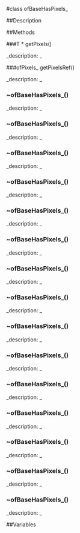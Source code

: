 #class ofBaseHasPixels_


##Description






##Methods



###T * getPixels()

<!--
_syntax: getPixels()_
_name: getPixels_
_returns: T *_
_returns_description: _
_parameters: _
_access: public_
_version_started: 007_
_version_deprecated: _
_summary: _
_constant: False_
_static: no_
_visible: True_
_advanced: False_
-->

_description: _








<!----------------------------------------------------------------------------->

###ofPixels_ getPixelsRef()

<!--
_syntax: getPixelsRef()_
_name: getPixelsRef_
_returns: ofPixels__
_returns_description: _
_parameters: _
_access: public_
_version_started: 007_
_version_deprecated: _
_summary: _
_constant: False_
_static: no_
_visible: True_
_advanced: False_
-->

_description: _








<!----------------------------------------------------------------------------->

### ~ofBaseHasPixels_()

<!--
_syntax: ~ofBaseHasPixels_()_
_name: ~ofBaseHasPixels_
_returns: _
_returns_description: _
_parameters: _
_access: public_
_version_started: 007_
_version_deprecated: _
_summary: _
_constant: False_
_static: False_
_visible: True_
_advanced: False_
-->

_description: _








<!----------------------------------------------------------------------------->

### ~ofBaseHasPixels_()

<!--
_syntax: ~ofBaseHasPixels_()_
_name: ~ofBaseHasPixels_
_returns: _
_returns_description: _
_parameters: _
_access: public_
_version_started: 007_
_version_deprecated: _
_summary: _
_constant: False_
_static: False_
_visible: True_
_advanced: False_
-->

_description: _








<!----------------------------------------------------------------------------->

### ~ofBaseHasPixels_()

<!--
_syntax: ~ofBaseHasPixels_()_
_name: ~ofBaseHasPixels_
_returns: _
_returns_description: _
_parameters: _
_access: public_
_version_started: 007_
_version_deprecated: _
_summary: _
_constant: False_
_static: False_
_visible: True_
_advanced: False_
-->

_description: _








<!----------------------------------------------------------------------------->

### ~ofBaseHasPixels_()

<!--
_syntax: ~ofBaseHasPixels_()_
_name: ~ofBaseHasPixels_
_returns: _
_returns_description: _
_parameters: _
_access: public_
_version_started: 007_
_version_deprecated: _
_summary: _
_constant: False_
_static: False_
_visible: True_
_advanced: False_
-->

_description: _








<!----------------------------------------------------------------------------->

### ~ofBaseHasPixels_()

<!--
_syntax: ~ofBaseHasPixels_()_
_name: ~ofBaseHasPixels_
_returns: _
_returns_description: _
_parameters: _
_access: public_
_version_started: 007_
_version_deprecated: _
_summary: _
_constant: False_
_static: False_
_visible: True_
_advanced: False_
-->

_description: _








<!----------------------------------------------------------------------------->

### ~ofBaseHasPixels_()

<!--
_syntax: ~ofBaseHasPixels_()_
_name: ~ofBaseHasPixels_
_returns: _
_returns_description: _
_parameters: _
_access: public_
_version_started: 007_
_version_deprecated: _
_summary: _
_constant: False_
_static: False_
_visible: True_
_advanced: False_
-->

_description: _








<!----------------------------------------------------------------------------->

### ~ofBaseHasPixels_()

<!--
_syntax: ~ofBaseHasPixels_()_
_name: ~ofBaseHasPixels_
_returns: _
_returns_description: _
_parameters: _
_access: public_
_version_started: 007_
_version_deprecated: _
_summary: _
_constant: False_
_static: False_
_visible: True_
_advanced: False_
-->

_description: _








<!----------------------------------------------------------------------------->

### ~ofBaseHasPixels_()

<!--
_syntax: ~ofBaseHasPixels_()_
_name: ~ofBaseHasPixels_
_returns: _
_returns_description: _
_parameters: _
_access: public_
_version_started: 007_
_version_deprecated: _
_summary: _
_constant: False_
_static: False_
_visible: True_
_advanced: False_
-->

_description: _








<!----------------------------------------------------------------------------->

### ~ofBaseHasPixels_()

<!--
_syntax: ~ofBaseHasPixels_()_
_name: ~ofBaseHasPixels_
_returns: _
_returns_description: _
_parameters: _
_access: public_
_version_started: 007_
_version_deprecated: _
_summary: _
_constant: False_
_static: False_
_visible: True_
_advanced: False_
-->

_description: _








<!----------------------------------------------------------------------------->

### ~ofBaseHasPixels_()

<!--
_syntax: ~ofBaseHasPixels_()_
_name: ~ofBaseHasPixels_
_returns: _
_returns_description: _
_parameters: _
_access: public_
_version_started: 007_
_version_deprecated: _
_summary: _
_constant: False_
_static: False_
_visible: True_
_advanced: False_
-->

_description: _








<!----------------------------------------------------------------------------->

### ~ofBaseHasPixels_()

<!--
_syntax: ~ofBaseHasPixels_()_
_name: ~ofBaseHasPixels_
_returns: _
_returns_description: _
_parameters: _
_access: public_
_version_started: 007_
_version_deprecated: _
_summary: _
_constant: False_
_static: False_
_visible: True_
_advanced: False_
-->

_description: _








<!----------------------------------------------------------------------------->

### ~ofBaseHasPixels_()

<!--
_syntax: ~ofBaseHasPixels_()_
_name: ~ofBaseHasPixels_
_returns: _
_returns_description: _
_parameters: _
_access: public_
_version_started: 007_
_version_deprecated: _
_summary: _
_constant: False_
_static: False_
_visible: True_
_advanced: False_
-->

_description: _








<!----------------------------------------------------------------------------->

### ~ofBaseHasPixels_()

<!--
_syntax: ~ofBaseHasPixels_()_
_name: ~ofBaseHasPixels_
_returns: _
_returns_description: _
_parameters: _
_access: public_
_version_started: 0071_
_version_deprecated: _
_summary: _
_constant: False_
_static: False_
_visible: True_
_advanced: False_
-->

_description: _








<!----------------------------------------------------------------------------->

### ~ofBaseHasPixels_()

<!--
_syntax: ~ofBaseHasPixels_()_
_name: ~ofBaseHasPixels_
_returns: _
_returns_description: _
_parameters: _
_access: public_
_version_started: 0072_
_version_deprecated: _
_summary: _
_constant: False_
_static: False_
_visible: True_
_advanced: False_
-->

_description: _








<!----------------------------------------------------------------------------->

### ~ofBaseHasPixels_()

<!--
_syntax: ~ofBaseHasPixels_()_
_name: ~ofBaseHasPixels__
_returns: _
_returns_description: _
_parameters: _
_access: public_
_version_started: 0072_
_version_deprecated: _
_summary: _
_constant: False_
_static: no_
_visible: True_
_advanced: False_
-->

_description: _







<!----------------------------------------------------------------------------->

##Variables



